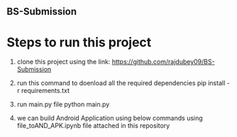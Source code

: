 ## BS-Submission

# Steps to run this project
1. clone this project using the link:
   https://github.com/rajdubey09/BS-Submission
   
3. run this command to doenload all the required dependencies
   pip install -r requirements.txt

4. run main.py file
   python main.py

5. we can build Android Application using below commands
   using file_toAND_APK.ipynb file attached in this repository
   
